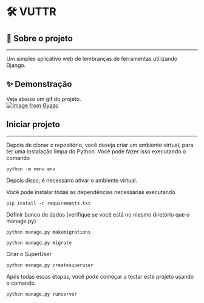 
# 🛠 VUTTR

## 🤔 Sobre o projeto
<hr>
Um simples aplicativo web de lembranças de ferramentas utilizando Django.

## ✨ Demonstração
Veja abaixo um gif do projeto.<br>
[![Image from Gyazo](https://i.gyazo.com/4d54cb4e44000648ff3aa63ebdd55615.gif)](https://gyazo.com/4d54cb4e44000648ff3aa63ebdd55615)

## Iniciar projeto
<hr>

Depois de clonar o repositório, você deseja criar um ambiente virtual, para ter uma instalação limpa do Python. Você pode fazer isso executando o comando

```
python -m venv env
```
Depois disso, é necessário ativar o ambiente virtual.

Você pode instalar todas as dependências necessárias executando
```
pip install -r requirements.txt
```

Definir banco de dados (verifique se você está no mesmo diretório que o manage.py)
```
python manage.py makemigrations
```
```
python manage.py migrate
```
Criar o SuperUser 
```
python manage.py createsuperuser
```

Após todas essas etapas, você pode começar a testar este projeto usando o comando.
```
python manage.py runserver
```

